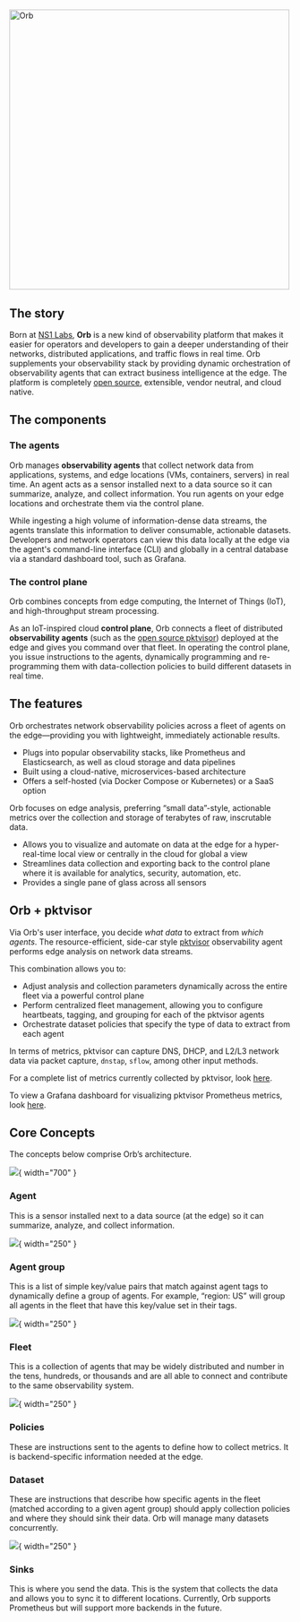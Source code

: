 
<h1></h1>
<img src="img/ORB-diagram2.png" alt="Orb" width="500"/>

## The story
Born at [NS1 Labs](https://ns1.com/labs), **Orb** is a new kind of observability platform that makes it easier for operators and developers to gain a deeper understanding of their networks, distributed applications, and traffic flows in real time. Orb supplements your observability stack by providing dynamic orchestration of observability agents that can extract business intelligence at the edge. The platform is completely [open source](https://github.com/ns1labs/orb), extensible, vendor neutral, and cloud native.

## The components
### The agents
Orb manages **observability agents** that collect network data from applications, systems, and edge locations (VMs, containers, servers) in real time. An agent acts as a sensor installed next to a data source so it can summarize, analyze, and collect information. You run agents on your edge locations and orchestrate them via the control plane.

While ingesting a high volume of information-dense data streams, the agents translate this information to deliver consumable, actionable datasets. Developers and network operators can view this data locally at the edge via the agent's command-line interface (CLI) and globally in a central database via a standard dashboard tool, such as Grafana.

### The control plane
Orb combines concepts from edge computing, the Internet of Things (IoT), and high-throughput stream processing.

As an IoT-inspired cloud **control plane**, Orb connects a fleet of distributed **observability agents** (such as the [open source pktvisor](https://github.com/ns1labs/pktvisor/)) deployed at the edge and gives you command over that fleet. In operating the control plane, you issue instructions to the agents, dynamically programming and re-programming them with data-collection policies to build different datasets in real time.

## The features
Orb orchestrates network observability policies across a fleet of agents on the edge—providing you with lightweight, immediately actionable results.

* Plugs into popular observability stacks, like Prometheus and Elasticsearch, as well as cloud storage and data pipelines
* Built using a cloud-native, microservices-based architecture
* Offers a self-hosted (via Docker Compose or Kubernetes) or a SaaS option

Orb focuses on edge analysis, preferring “small data”-style, actionable metrics over the collection and storage of terabytes of raw, inscrutable data.

* Allows you to visualize and automate on data at the edge for a hyper-real-time local view or centrally in the cloud for global a view
* Streamlines data collection and exporting back to the control plane where it is available for analytics, security, automation, etc.
* Provides a single pane of glass across all sensors

## Orb + pktvisor
 Via Orb's user interface, you decide *what data* to extract from *which agents*. The resource-efficient, side-car style [pktvisor](https://github.com/ns1/pktvisor) observability agent performs edge analysis on network data streams. 
 
 This combination allows you to:

* Adjust analysis and collection parameters dynamically across the entire fleet via a powerful control plane
* Perform centralized fleet management, allowing you to configure heartbeats, tagging, and grouping for each of the pktvisor agents
* Orchestrate dataset policies that specify the type of data to extract from each agent

In terms of metrics, pktvisor can capture DNS, DHCP, and L2/L3 network data via packet capture, `dnstap`, `sflow`, among other input methods.

For a complete list of metrics currently collected by pktvisor, look [here](https://github.com/ns1labs/pktvisor/wiki/Current-Metrics).

To view a Grafana dashboard for visualizing pktvisor Prometheus metrics, look [here](https://grafana.com/grafana/dashboards/14221).

## Core Concepts

The concepts below comprise Orb’s architecture.

![](./img/concepts.png){ width="700" }

### Agent
This is a sensor installed next to a data source (at the edge) so it can summarize, analyze, and collect information.

![](./img/concept_agent.png){ width="250" }

### Agent group
This is a list of simple key/value pairs that match against agent tags to dynamically define a group of agents. For example, “region: US” will group all agents in the fleet that have this key/value set in their tags.

![](./img/concept_agent_group.png){ width="250" }

### Fleet
This is a collection of agents that may be widely distributed and number in the tens, hundreds, or thousands and are all able to connect and contribute to the same observability system.

![](./img/concept_fleet_manager.png){ width="250" }

### Policies
These are instructions sent to the agents to define how to collect metrics. It is backend-specific information needed at the edge.

### Dataset
These are instructions that describe how specific agents in the fleet (matched according to a given agent group) should apply collection policies and where they should sink their data. Orb will manage many datasets concurrently.

![](./img/concept_dataset.png){ width="250" }

### Sinks
This is where you send the data. This is the system that collects the data and allows you to sync it to different locations. Currently, Orb supports Prometheus but will support more backends in the future.
